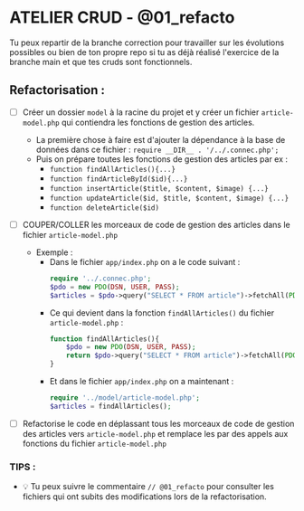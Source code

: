 # ATELIER CRUD - @01_refacto

Tu peux repartir de la branche correction pour travailler sur les évolutions possibles ou bien de ton propre repo si tu as déjà réalisé l'exercice de la branche main et que tes cruds sont fonctionnels.

## Refactorisation :

- [ ] Créer un dossier `model` à la racine du projet et y créer un fichier `article-model.php` qui contiendra les fonctions de gestion des articles.
  - La première chose à faire est d'ajouter la dépendance à la base de données dans ce fichier : `require __DIR__ . '/../.connec.php';`
  - Puis on prépare toutes les fonctions de gestion des articles par ex :
    - `function findAllArticles(){...}`
    - `function findArticleById($id){...}`
    - `function insertArticle($title, $content, $image) {...}`
    - `function updateArticle($id, $title, $content, $image) {...}`
    - `function deleteArticle($id)` 

- [ ] COUPER/COLLER les morceaux de code de gestion des articles dans le fichier `article-model.php` 
  - Exemple : 
    - Dans le fichier `app/index.php` on a le code suivant :
      ```php
      require '../.connec.php';
      $pdo = new PDO(DSN, USER, PASS);
      $articles = $pdo->query("SELECT * FROM article")->fetchAll(PDO::FETCH_ASSOC);
      ```
    - Ce qui devient dans la fonction `findAllArticles()` du fichier `article-model.php` :
      ```php
      function findAllArticles(){
          $pdo = new PDO(DSN, USER, PASS);
          return $pdo->query("SELECT * FROM article")->fetchAll(PDO::FETCH_ASSOC);
      }
      ```
    - Et dans le fichier `app/index.php` on a maintenant :
      ```php
      require '../model/article-model.php';
      $articles = findAllArticles();
      ```
- [ ] Refactorise le code en déplassant tous les morceaux de code de gestion des articles vers `article-model.php` et remplace les par des appels aux fonctions du fichier `article-model.php` 


### TIPS :

- 💡 Tu peux suivre le commentaire `// @01_refacto` pour consulter les fichiers qui ont subits des modifications lors de la refactorisation.